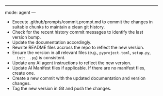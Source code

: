---
mode: agent
—

- Execute .github/prompts/commit.prompt.md to commit the changes in suitable chunks to maintain a clean git history.
- Check for the recent history commit messages to identify the last version bump.
- Update the documentation accordingly.
- Rewrite README files accross the repo to reflect the new version.
- Ensure the version in all relevant files (e.g., `pyproject.toml`, `setup.py`, `__init__.py`) is consistent.
- Update any AI agent instructions to reflect the new version.
- Update AI Manifest files if applicable. If there are no manifest files, create one.
- Create a new commit with the updated documentation and version changes.
- Tag the new version in Git and push the changes.

